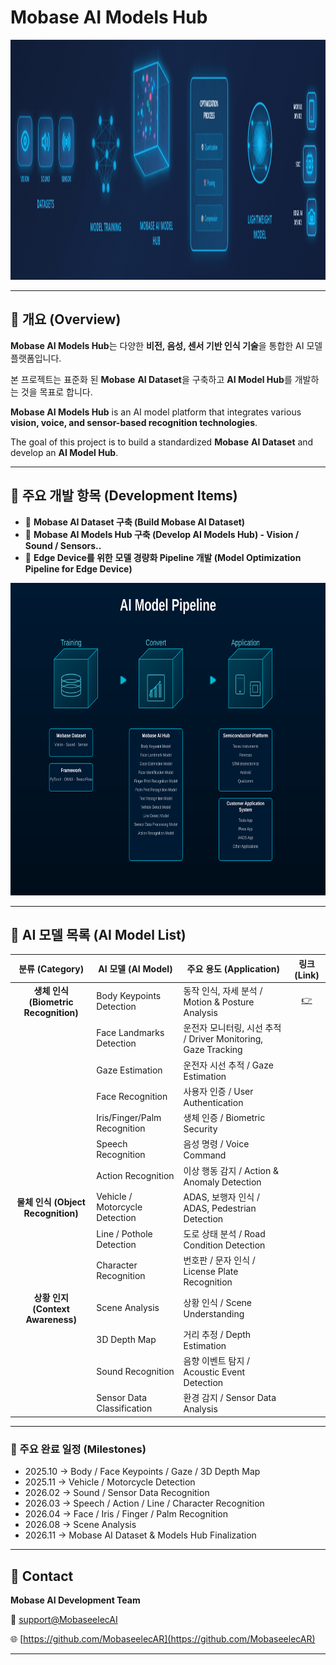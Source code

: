 <!-- <img src="logo_mobase_white_small_750x146.bmp" alt="bmp 이미지 설명" width="750" height="146"> 

<br>
<br>

<!-- # Mobase AI Models Hub -->

# Mobase AI Models Hub

<img src="mobaseai.gif" alt="SVG 이미지 설명" width="1670" height="384">

---

## 📘 개요 (Overview)

**Mobase AI Models Hub**는 다양한 **비전, 음성, 센서 기반 인식 기술**을 통합한 AI 모델 플랫폼입니다.

본 프로젝트는 표준화 된 **Mobase** **AI Dataset**을 구축하고 **AI Model Hub**를 개발하는 것을 목표로 합니다.

**Mobase AI Models Hub** is an AI model platform that integrates various **vision, voice, and sensor-based recognition technologies**.

The goal of this project is to build a standardized **Mobase** **AI Dataset** and develop an **AI Model Hub**.

---

## 🎯 주요 개발 항목 (Development Items)

- 💾 **Mobase AI Dataset 구축 (Build Mobase AI Dataset)**
- 🧠 **Mobase AI Models Hub 구축 (Develop AI Models Hub) - Vision / Sound / Sensors..**
- 🔄 **Edge Device를 위한** **모델 경량화 Pipeline 개발 (Model Optimization Pipeline for Edge Device)**

<img src="mobaseai_model_hub.svg" alt="SVG 이미지 설명" width="800" height="500">

---

## 🤖 AI 모델 목록 (AI Model List)

| 분류 (Category) | AI 모델 (AI Model) | 주요 용도 (Application) | 링크 (Link) |
|:---:| --- | --- |:---:|
| **생체 인식 (Biometric Recognition)** | Body Keypoints Detection | 동작 인식, 자세 분석 / Motion & Posture Analysis |[ 👉](https://github.com/mobaseelecAI/Mobase_AI_Hub/blob/main/Pose%20Estimation/README.md)|
|  | Face Landmarks Detection | 운전자 모니터링, 시선 추적 / Driver Monitoring, Gaze Tracking |                    |
|  | Gaze Estimation | 운전자 시선 추적 / Gaze Estimation |                    |
|  | Face Recognition | 사용자 인증 / User Authentication |                    |
|  | Iris/Finger/Palm Recognition | 생체 인증 / Biometric Security |                    |
|  | Speech Recognition | 음성 명령 / Voice Command |                    |
|  | Action Recognition | 이상 행동 감지 / Action & Anomaly Detection |                    |
| **물체 인식 (Object Recognition)** | Vehicle / Motorcycle Detection | ADAS, 보행자 인식 / ADAS, Pedestrian Detection |                    |
|  | Line / Pothole Detection | 도로 상태 분석 / Road Condition Detection |                    |
|  | Character Recognition | 번호판 / 문자 인식 / License Plate Recognition |                    |
| **상황 인지 (Context Awareness)** | Scene Analysis | 상황 인식 / Scene Understanding |                    |
|  | 3D Depth Map | 거리 추정 / Depth Estimation |                    |
|  | Sound Recognition | 음향 이벤트 탐지 / Acoustic Event Detection |                    |
|  | Sensor Data Classification | 환경 감지 / Sensor Data Analysis |                    |

---

### 📅 주요 완료 일정 (Milestones)

- 2025.10 → Body / Face Keypoints / Gaze / 3D Depth Map
- 2025.11 → Vehicle / Motorcycle Detection
- 2026.02 → Sound / Sensor Data Recognition
- 2026.03 → Speech / Action / Line / Character Recognition
- 2026.04 → Face / Iris / Finger / Palm Recognition
- 2026.08 → Scene Analysis
- 2026.11 → Mobase AI Dataset & Models Hub Finalization

---

## 📎 Contact

**Mobase AI Development Team**

📧 [support@MobaseelecAI](mailto:mobaseelec.mobaseai00@gmail.com)

🌐 [https://github.com/MobaseelecAR](https://github.com/MobaseelecAR)

---
